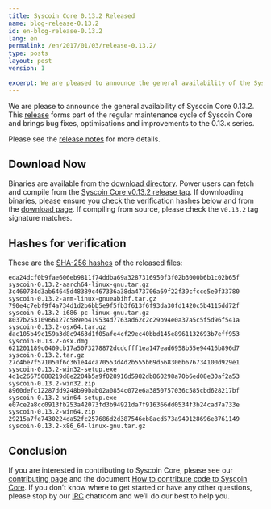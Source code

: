 ```yaml
---
title: Syscoin Core 0.13.2 Released
name: blog-release-0.13.2
id: en-blog-release-0.13.2
lang: en
permalink: /en/2017/01/03/release-0.13.2/
type: posts
layout: post
version: 1

excerpt: We are pleased to announce the general availability of the Syscoin Core 0.13.2.
---
```

We are please to announce the general availability of Syscoin Core 0.13.2. This [release][release notes] forms part of the regular maintenance cycle of Syscoin Core and brings bug fixes, optimisations and improvements to the 0.13.x series.

Please see the [release notes] for more details.

## Download Now

Binaries are available from the [download directory]. Power users can fetch and compile from the [Syscoin Core v0.13.2 release tag](https://github.com/syscoin/syscoin/releases/tag/v0.13.2). If downloading binaries, please ensure you check the verification hashes below and from the [download page]. If compiling from source, please check the `v0.13.2` tag signature matches.

## Hashes for verification

These are the [SHA-256 hashes](https://syscoin.org/bin/syscoin-core-0.13.2/SHA256SUMS.asc) of the released files:

    eda24dcf0b9fae606eb9811f74ddba69a3287316950f3f02b3000b6b1c02b65f  syscoin-0.13.2-aarch64-linux-gnu.tar.gz
    3c460784d3ab64645d48389c467336a38da473706a69f22f39cfcce5e0f33780  syscoin-0.13.2-arm-linux-gnueabihf.tar.gz
    790e4c7ebf9f4a734d1d2b6bb5e9f5fb3f613f6f93da30fd1420c5b4115dd72f  syscoin-0.13.2-i686-pc-linux-gnu.tar.gz
    8037b25310966127c589eb419534d7763ad62c2c29b94e0a37a5c5f5d96f541a  syscoin-0.13.2-osx64.tar.gz
    dac105b49c159a3d8c9463d1f05afe4cf29ec40bbd145e8961132693b7eff953  syscoin-0.13.2-osx.dmg
    621201189c0409cb17a5073278872dcdcfff1ea147ead6958b55e94416b896d7  syscoin-0.13.2.tar.gz
    27c4be7f571050f6c361e44ca70553d4d2b555b69d568306b676734100d929e1  syscoin-0.13.2-win32-setup.exe
    4d1c26675088219d8e2204b5a9f028916d5982db860298a70b6ed08e30af2a53  syscoin-0.13.2-win32.zip
    8960defc12287dd9248b99bab02a0854c072e6a3850757036c585cbd628217bf  syscoin-0.13.2-win64-setup.exe
    e07ce2a8cc0913fb253a42073fd3b94921da7f916366dd0534f3b24cad7a733e  syscoin-0.13.2-win64.zip
    29215a7fe7430224da52fc257686d2d387546eb8acd573a949128696e8761149  syscoin-0.13.2-x86_64-linux-gnu.tar.gz

## Conclusion

If you are interested in contributing to Syscoin Core, please see our [contributing page](/en/contribute) and the document [How to contribute code to Syscoin Core](/en/faq/contributing-code/). If you don’t know where to get started or have any other questions, please stop by our [IRC](https://en.syscoin.it/wiki/IRC_channels) chatroom and we’ll do our best to help you.

[release notes]: /en/releases/0.13.2/
[download page]: https://syscoin.org/en/download
[download directory]: https://syscoin.org/bin/syscoin-core-0.13.2/
